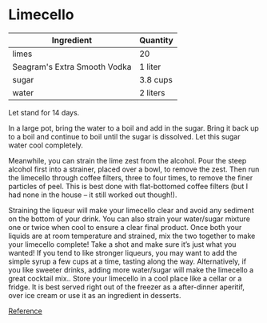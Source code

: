# Limecello

| Ingredient | Quantity | 
| ------------- | ----------- |
| limes | 20 | 
| Seagram's Extra Smooth Vodka | 1 liter |
| sugar | 3.8 cups | 
| water | 2 liters | 

Let stand for 14 days.

In a large pot, bring the water to a boil and add in the sugar. Bring it back up to a boil and continue to boil until the sugar is dissolved. Let this sugar water cool completely.

Meanwhile, you can strain the lime zest from the alcohol. Pour the steep alcohol first into a strainer, placed over a bowl, to remove the zest. Then run the limecello through coffee filters, three to four times, to remove the finer particles of peel. This is best done with flat-bottomed coffee filters (but I had none in the house – it still worked out though!).

Straining the liqueur will make your limecello clear and avoid any sediment on the bottom of your drink. You can also strain your water/sugar mixture one or twice when cool to ensure a clear final product.
Once both your liquids are at room temperature and strained, mix the two together to make your limecello complete! Take a shot and make sure it’s just what you wanted! If you tend to like stronger liqueurs, you may want to add the simple syrup a few cups at a time, tasting along the way. Alternatively, if you like sweeter drinks, adding more water/sugar will make the limecello a great cocktail mix..
Store your limecello in a cool place like a cellar or a fridge. It is best served right out of the freezer as a after-dinner aperitif, over ice cream or use it as an ingredient in desserts.

[Reference](http://anitaliancanadianlife.ca/2014/recipe-limecello-2/)